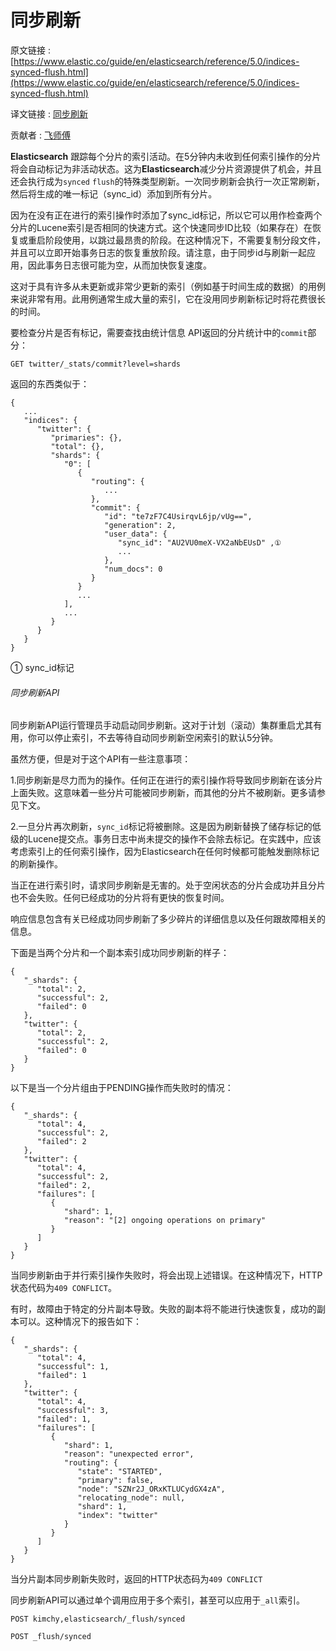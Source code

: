 # 同步刷新

原文链接 : [https://www.elastic.co/guide/en/elasticsearch/reference/5.0/indices-synced-flush.html](https://www.elastic.co/guide/en/elasticsearch/reference/5.0/indices-synced-flush.html)

译文链接 : [同步刷新](/pages/viewpage.action?pageId=4260956)

贡献者 : [飞师傅](/display/~zhangyifei)

**Elasticsearch** 跟踪每个分片的索引活动。在5分钟内未收到任何索引操作的分片将会自动标记为非活动状态。这为**Elasticsearch**减少分片资源提供了机会，并且还会执行成为`synced` `flush`的特殊类型刷新。一次同步刷新会执行一次正常刷新，然后将生成的唯一标记（sync_id）添加到所有分片。

因为在没有正在进行的索引操作时添加了sync_id标记，所以它可以用作检查两个分片的Lucene索引是否相同的快速方式。这个快速同步ID比较（如果存在）在恢复或重启阶段使用，以跳过最昂贵的阶段。在这种情况下，不需要复制分段文件，并且可以立即开始事务日志的恢复重放阶段。请注意，由于同步id与刷新一起应用，因此事务日志很可能为空，从而加快恢复速度。

这对于具有许多从未更新或非常少更新的索引（例如基于时间生成的数据）的用例来说非常有用。此用例通常生成大量的索引，它在没用同步刷新标记时将花费很长的时间。

要检查分片是否有标记，需要查找由统计信息 API返回的分片统计中的`commit`部分：

```
GET twitter/_stats/commit?level=shards
```

返回的东西类似于：

```
{
   ...
   "indices": {
      "twitter": {
         "primaries": {},
         "total": {},
         "shards": {
            "0": [
               {
                  "routing": {
                     ...
                  },
                  "commit": {
                     "id": "te7zF7C4UsirqvL6jp/vUg==",
                     "generation": 2,
                     "user_data": {
                        "sync_id": "AU2VU0meX-VX2aNbEUsD" ,①
                        ...
                     },
                     "num_docs": 0
                  }
               }
               ...
            ],
            ...
         }
      }
   }
}
```

① sync_id标记

###### 同步刷新API

同步刷新API运行管理员手动启动同步刷新。这对于计划（滚动）集群重启尤其有用，你可以停止索引，不去等待自动同步刷新空闲索引的默认5分钟。

虽然方便，但是对于这个API有一些注意事项：

1.同步刷新是尽力而为的操作。任何正在进行的索引操作将导致同步刷新在该分片上面失败。这意味着一些分片可能被同步刷新，而其他的分片不被刷新。更多请参见下文。

2.一旦分片再次刷新，`sync_id`标记将被删除。这是因为刷新替换了储存标记的低级的Lucene提交点。事务日志中尚未提交的操作不会除去标记。在实践中，应该考虑索引上的任何索引操作，因为Elasticsearch在任何时候都可能触发删除标记的刷新操作。

当正在进行索引时，请求同步刷新是无害的。处于空闲状态的分片会成功并且分片也不会失败。任何已经成功的分片将有更快的恢复时间。

响应信息包含有关已经成功同步刷新了多少碎片的详细信息以及任何跟故障相关的信息。

下面是当两个分片和一个副本索引成功同步刷新的样子：

```
{
   "_shards": {
      "total": 2,
      "successful": 2,
      "failed": 0
   },
   "twitter": {
      "total": 2,
      "successful": 2,
      "failed": 0
   }
}
```

以下是当一个分片组由于PENDING操作而失败时的情况：

```
{
   "_shards": {
      "total": 4,
      "successful": 2,
      "failed": 2
   },
   "twitter": {
      "total": 4,
      "successful": 2,
      "failed": 2,
      "failures": [
         {
            "shard": 1,
            "reason": "[2] ongoing operations on primary"
         }
      ]
   }
}
```

当同步刷新由于并行索引操作失败时，将会出现上述错误。在这种情况下，HTTP状态代码为`409 CONFLICT`。

有时，故障由于特定的分片副本导致。失败的副本将不能进行快速恢复，成功的副本可以。这种情况下的报告如下：

```
{
   "_shards": {
      "total": 4,
      "successful": 1,
      "failed": 1
   },
   "twitter": {
      "total": 4,
      "successful": 3,
      "failed": 1,
      "failures": [
         {
            "shard": 1,
            "reason": "unexpected error",
            "routing": {
               "state": "STARTED",
               "primary": false,
               "node": "SZNr2J_ORxKTLUCydGX4zA",
               "relocating_node": null,
               "shard": 1,
               "index": "twitter"
            }
         }
      ]
   }
}
```

当分片副本同步刷新失败时，返回的HTTP状态码为`409 CONFLICT`

同步刷新API可以通过单个调用应用于多个索引，甚至可以应用于`_all`索引。

```
POST kimchy,elasticsearch/_flush/synced

POST _flush/synced
```